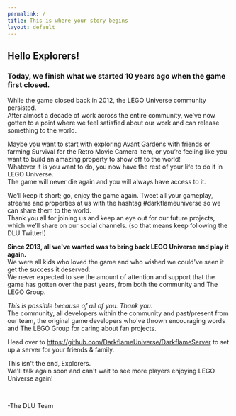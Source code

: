 ```yaml
---
permalink: /
title: This is where your story begins
layout: default
---
```

## Hello Explorers!
			
### Today, we finish what we started 10 years ago when the game first closed.

While the game closed back in 2012, the LEGO Universe community persisted.  
After almost a decade of work across the entire community, we’ve now gotten to a point where we feel satisfied about our work and can release something to the world.  

Maybe you want to start with exploring Avant Gardens with friends or farming Survival for the Retro Movie Camera item, or you’re feeling like you want to build an amazing property to show off to the world!  
Whatever it is you want to do, you now have the rest of your life to do it in LEGO Universe.  
The game will never die again and you will always have access to it.  

We’ll keep it short; go, enjoy the game again. Tweet all your gameplay, streams and properties at us with the hashtag #darkflameuniverse so we can share them to the world.  
Thank you all for joining us and keep an eye out for our future projects, which we’ll share on our social channels. (so that means keep following the DLU Twitter!)  


**Since 2013, all we've wanted was to bring back LEGO Universe and play it again.**   
We were all kids who loved the game and who wished we could've seen it get the success it deserved.  
We never expected to see the amount of attention and support that the game has gotten over the past years, from both the community and The LEGO Group.  
    
*This is possible because of all of you. Thank  you.*  
The community, all developers within the community and past/present from our team, the original game developers who've thrown encouraging words and The LEGO Group for caring about fan projects.

Head over to <https://github.com/DarkflameUniverse/DarkflameServer> to set up a server for your friends &amp; family.

This isn't the end, Explorers.  
We'll talk again soon and can't wait to see more players enjoying LEGO Universe again!

<br style="margin-bottom: 10px;">

-The DLU Team
